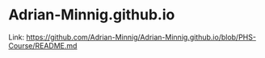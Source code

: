 # Adrian-Minnig.github.io

Link: https://github.com/Adrian-Minnig/Adrian-Minnig.github.io/blob/PHS-Course/README.md
